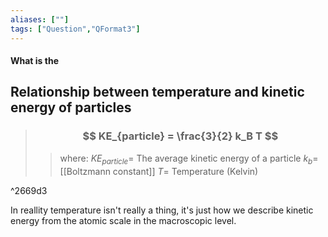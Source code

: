 ```yaml
---
aliases: [""]
tags: ["Question","QFormat3"]
---
```


#### What is the
## Relationship between temperature and kinetic energy of particles

> ### $$ KE_{particle} = \frac{3}{2} k_B T $$ 
>> where:
>> $KE_{particle}=$ The average kinetic energy of a particle
>> $k_b=$ [[Boltzmann constant]]
>> $T=$ Temperature (Kelvin)

^2669d3

In reallity temperature isn't really a thing, it's just how we describe kinetic energy from the atomic scale in the macroscopic level.